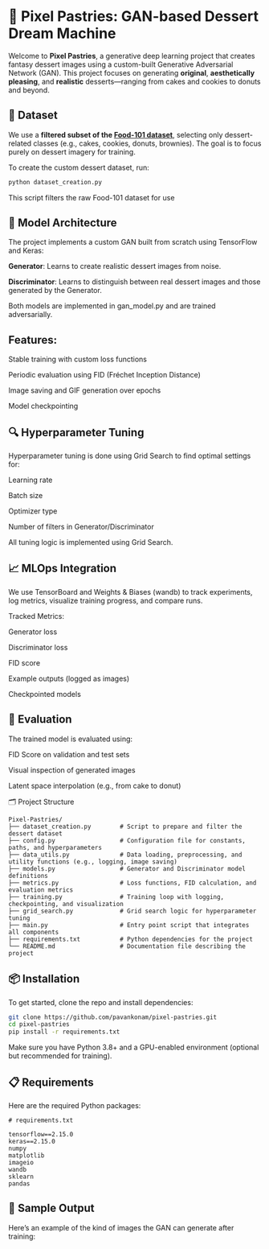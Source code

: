 # 🍰 Pixel Pastries: GAN-based Dessert Dream Machine

Welcome to **Pixel Pastries**, a generative deep learning project that creates fantasy dessert images using a custom-built Generative Adversarial Network (GAN). This project focuses on generating **original**, **aesthetically pleasing**, and **realistic** desserts—ranging from cakes and cookies to donuts and beyond.

## 📸 Dataset

We use a **filtered subset of the [Food-101 dataset](https://data.vision.ee.ethz.ch/cvl/datasets_extra/food-101/)**, selecting only dessert-related classes (e.g., cakes, cookies, donuts, brownies). The goal is to focus purely on dessert imagery for training.

To create the custom dessert dataset, run:

```bash
python dataset_creation.py
```

This script filters the raw Food-101 dataset for use

## 🧠 Model Architecture
The project implements a custom GAN built from scratch using TensorFlow and Keras:

**Generator**: Learns to create realistic dessert images from noise.

**Discriminator**: Learns to distinguish between real dessert images and those generated by the Generator.

Both models are implemented in gan_model.py and are trained adversarially.

## Features:
Stable training with custom loss functions

Periodic evaluation using FID (Fréchet Inception Distance)

Image saving and GIF generation over epochs

Model checkpointing


## 🔍 Hyperparameter Tuning
Hyperparameter tuning is done using Grid Search to find optimal settings for:

Learning rate

Batch size

Optimizer type

Number of filters in Generator/Discriminator

All tuning logic is implemented using Grid Search.

## 📈 MLOps Integration
We use TensorBoard and Weights & Biases (wandb) to track experiments, log metrics, visualize training progress, and compare runs.

Tracked Metrics:

Generator loss

Discriminator loss

FID score

Example outputs (logged as images)

Checkpointed models

## 🧪 Evaluation
The trained model is evaluated using:

FID Score on validation and test sets

Visual inspection of generated images

Latent space interpolation (e.g., from cake to donut)

🗂️ Project Structure
```text
Pixel-Pastries/
├── dataset_creation.py        # Script to prepare and filter the dessert dataset
├── config.py                  # Configuration file for constants, paths, and hyperparameters
├── data_utils.py              # Data loading, preprocessing, and utility functions (e.g., logging, image saving)
├── models.py                  # Generator and Discriminator model definitions
├── metrics.py                 # Loss functions, FID calculation, and evaluation metrics
├── training.py                # Training loop with logging, checkpointing, and visualization
├── grid_search.py             # Grid search logic for hyperparameter tuning
├── main.py                    # Entry point script that integrates all components
├── requirements.txt           # Python dependencies for the project
└── README.md                  # Documentation file describing the project
```

## 📦 Installation
To get started, clone the repo and install dependencies:
```bash
git clone https://github.com/pavankonam/pixel-pastries.git
cd pixel-pastries
pip install -r requirements.txt
```
Make sure you have Python 3.8+ and a GPU-enabled environment (optional but recommended for training).

## 📋 Requirements
Here are the required Python packages:
``` text
# requirements.txt

tensorflow==2.15.0
keras==2.15.0
numpy
matplotlib
imageio
wandb
sklearn
pandas
```

## 🌟 Sample Output
Here’s an example of the kind of images the GAN can generate after training:


